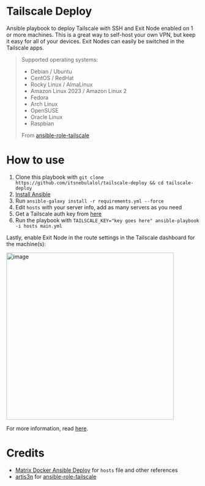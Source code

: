 # Tailscale Deploy

Ansible playbook to deploy Tailscale with SSH and Exit Node enabled on 1 or more machines. This is a great way to self-host your own VPN, but keep it easy for all of your devices. Exit Nodes can easily be switched in the Tailscale apps.

> Supported operating systems:
> - Debian / Ubuntu
> - CentOS / RedHat
> - Rocky Linux / AlmaLinux
> - Amazon Linux 2023 / Amazon Linux 2
> - Fedora
> - Arch Linux
> - OpenSUSE
> - Oracle Linux
> - Raspbian
>
> From [ansible-role-tailscale](https://github.com/artis3n/ansible-role-tailscale)

# How to use

1. Clone this playbook with `git clone https://github.com/itsnebulalol/tailscale-deploy && cd tailscale-deploy`
2. [Install Ansible](https://docs.ansible.com/ansible/latest/installation_guide/intro_installation.html)
3. Run `ansible-galaxy install -r requirements.yml --force`
4. Edit `hosts` with your server info, add as many servers as you need
5. Get a Tailscale auth key from [here](https://login.tailscale.com/admin/settings/keys)
6. Run the playbook with `TAILSCALE_KEY="key goes here" ansible-playbook -i hosts main.yml`

Lastly, enable Exit Node in the route settings in the Tailscale dashboard for the machine(s):

<img width="437" alt="image" src="https://github.com/itsnebulalol/tailscale-deploy/assets/18669106/d79e875d-c454-4e79-90b1-4709ee0be0c5">

For more information, read [here](https://tailscale.com/kb/1103/exit-nodes/#step-2-allow-the-exit-node-from-the-admin-console).


# Credits

- [Matrix Docker Ansible Deploy](https://github.com/spantaleev/matrix-docker-ansible-deploy) for `hosts` file and other references
- [artis3n](https://github.com/artis3n) for [ansible-role-tailscale](https://github.com/artis3n/ansible-role-tailscale)

